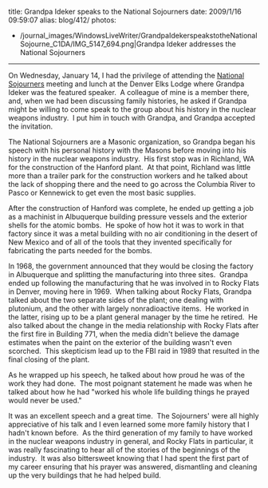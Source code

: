 title: Grandpa Ideker speaks to the National Sojourners
date: 2009/1/16 09:59:07
alias: blog/412/
photos:
- /journal_images/WindowsLiveWriter/GrandpaIdekerspeakstotheNationalSojourne_C1DA/IMG_5147_694.png|Grandpa Ideker addresses the National Sojourners
---
On Wednesday, January 14, I had the privilege of attending the [National Sojourners](http://www.nationalsojourners.org/) meeting and lunch at the Denver Elks Lodge where Grandpa Ideker was the featured speaker.  A colleague of mine is a member there, and, when we had been discussing family histories, he asked if Grandpa might be willing to come speak to the group about his history in the nuclear weapons industry.  I put him in touch with Grandpa, and Grandpa accepted the invitation.

The National Sojourners are a Masonic organization, so Grandpa began his speech with his personal history with the Masons before moving into his history in the nuclear weapons industry.  His first stop was in Richland, WA for the construction of the Hanford plant.  At that point, Richland was little more than a trailer park for the construction workers and he talked about the lack of shopping there and the need to go across the Columbia River to Pasco or Kennewick to get even the most basic supplies. 

After the construction of Hanford was complete, he ended up getting a job as a machinist in Albuquerque building pressure vessels and the exterior shells for the atomic bombs.  He spoke of how hot it was to work in that factory since it was a metal building with no air conditioning in the desert of New Mexico and of all of the tools that they invented specifically for fabricating the parts needed for the bombs.

In 1968, the government announced that they would be closing the factory in Albuquerque and splitting the manufacturing into three sites.  Grandpa ended up following the manufacturing that he was involved in to Rocky Flats in Denver, moving here in 1969.  When talking about Rocky Flats, Grandpa talked about the two separate sides of the plant; one dealing with plutonium, and the other with largely nonradioactive items.  He worked in the latter, rising up to be a plant general manager by the time he retired.  He also talked about the change in the media relationship with Rocky Flats after the first fire in Building 771, when the media didn't believe the damage estimates when the paint on the exterior of the building wasn't even scorched.  This skepticism lead up to the FBI raid in 1989 that resulted in the final closing of the plant.

As he wrapped up his speech, he talked about how proud he was of the work they had done.  The most poignant statement he made was when he talked about how he had "worked his whole life building things he prayed would never be used."

It was an excellent speech and a great time.  The Sojourners' were all highly appreciative of his talk and I even learned some more family history that I hadn't known before.  As the third generation of my family to have worked in the nuclear weapons industry in general, and Rocky Flats in particular, it was really fascinating to hear all of the stories of the beginnings of the industry.  It was also bittersweet knowing that I had spent the first part of my career ensuring that his prayer was answered, dismantling and cleaning up the very buildings that he had helped build.